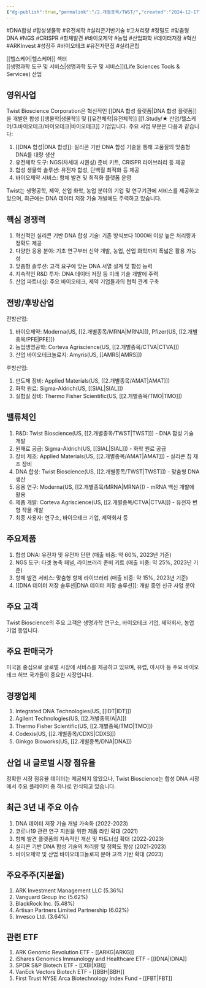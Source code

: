 ```yaml
---
{"dg-publish":true,"permalink":"/2.개별종목/TWST/","created":"2024-12-17T21:31:01.243+09:00","updated":"2025-07-29T21:37:05.305+09:00"}
---
```


#DNA합성 #합성생물학 #유전체학 #실리콘기반기술 #고처리량 #정밀도 #맞춤형DNA #NGS #CRISPR #항체발견 #바이오제약 #농업 #산업화학 #데이터저장 #혁신 #ARKInvest #성장주 #바이오테크 #유전자편집 #실리콘칩


[[헬스케어\|헬스케어]] 섹터  
[[생명과학 도구 및 서비스\|생명과학 도구 및 서비스]](Life Sciences Tools & Services) 산업

## 영위사업

Twist Bioscience Corporation은 혁신적인 [[DNA 합성 플랫폼\|DNA 합성 플랫폼]]을 개발한 합성 [[생물학\|생물학]] 및 [[유전체학\|유전체학]] [[1.Study/★ 산업/헬스케어/3.바이오테크/바이오테크\|바이오테크]] 기업입니다. 주요 사업 부문은 다음과 같습니다:

1. [[DNA 합성\|DNA 합성]]: 실리콘 기반 DNA 합성 기술을 통해 고품질의 맞춤형 DNA를 대량 생산
2. 유전체학 도구: NGS(차세대 시퀀싱) 준비 키트, CRISPR 라이브러리 등 제공
3. 합성 생물학 솔루션: 유전자 합성, 단백질 최적화 등 제공
4. 바이오제약 서비스: 항체 발견 및 최적화 플랫폼 운영

Twist는 생명공학, 제약, 산업 화학, 농업 분야의 기업 및 연구기관에 서비스를 제공하고 있으며, 최근에는 DNA 데이터 저장 기술 개발에도 주력하고 있습니다.

## 핵심 경쟁력

1. 혁신적인 실리콘 기반 DNA 합성 기술: 기존 방식보다 1000배 이상 높은 처리량과 정확도 제공
2. 다양한 응용 분야: 기초 연구부터 신약 개발, 농업, 산업 화학까지 폭넓은 활용 가능성
3. 맞춤형 솔루션: 고객 요구에 맞는 DNA 서열 설계 및 합성 능력
4. 지속적인 R&D 투자: DNA 데이터 저장 등 미래 기술 개발에 주력
5. 산업 파트너십: 주요 바이오테크, 제약 기업들과의 협력 관계 구축

## 전방/후방산업

전방산업:

1. 바이오제약: Moderna(US, [[2.개별종목/MRNA\|MRNA]]), Pfizer(US, [[2.개별종목/PFE\|PFE]])
2. 농업생명공학: Corteva Agriscience(US, [[2.개별종목/CTVA\|CTVA]])
3. 산업 바이오테크놀로지: Amyris(US, [[AMRS\|AMRS]])

후방산업:

1. 반도체 장비: Applied Materials(US, [[2.개별종목/AMAT\|AMAT]])
2. 화학 원료: Sigma-Aldrich(US, [[SIAL\|SIAL]])
3. 실험실 장비: Thermo Fisher Scientific(US, [[2.개별종목/TMO\|TMO]])

## 밸류체인

1. R&D: Twist Bioscience(US, [[2.개별종목/TWST\|TWST]]) - DNA 합성 기술 개발
2. 원재료 공급: Sigma-Aldrich(US, [[SIAL\|SIAL]]) - 화학 원료 공급
3. 장비 제조: Applied Materials(US, [[2.개별종목/AMAT\|AMAT]]) - 실리콘 칩 제조 장비
4. DNA 합성: Twist Bioscience(US, [[2.개별종목/TWST\|TWST]]) - 맞춤형 DNA 생산
5. 응용 연구: Moderna(US, [[2.개별종목/MRNA\|MRNA]]) - mRNA 백신 개발에 활용
6. 제품 개발: Corteva Agriscience(US, [[2.개별종목/CTVA\|CTVA]]) - 유전자 변형 작물 개발
7. 최종 사용자: 연구소, 바이오테크 기업, 제약회사 등

## 주요제품

1. 합성 DNA: 유전자 및 유전자 단편 (매출 비중: 약 60%, 2023년 기준)
2. NGS 도구: 타겟 농축 패널, 라이브러리 준비 키트 (매출 비중: 약 25%, 2023년 기준)
3. 항체 발견 서비스: 맞춤형 항체 라이브러리 (매출 비중: 약 15%, 2023년 기준)
4. [[DNA 데이터 저장 솔루션\|DNA 데이터 저장 솔루션]]: 개발 중인 신규 사업 분야

## 주요 고객

Twist Bioscience의 주요 고객은 생명과학 연구소, 바이오테크 기업, 제약회사, 농업 기업 등입니다.

## 주요 판매국가

미국을 중심으로 글로벌 시장에 서비스를 제공하고 있으며, 유럽, 아시아 등 주요 바이오테크 허브 국가들이 중요한 시장입니다.

## 경쟁업체

1. Integrated DNA Technologies(US, [[IDT\|IDT]])
2. Agilent Technologies(US, [[2.개별종목/A\|A]])
3. Thermo Fisher Scientific(US, [[2.개별종목/TMO\|TMO]])
4. Codexis(US, [[2.개별종목/CDXS\|CDXS]])
5. Ginkgo Bioworks(US, [[2.개별종목/DNA\|DNA]])

## 산업 내 글로벌 시장 점유율

정확한 시장 점유율 데이터는 제공되지 않았으나, Twist Bioscience는 합성 DNA 시장에서 주요 플레이어 중 하나로 인식되고 있습니다.

## 최근 3년 내 주요 이슈

1. DNA 데이터 저장 기술 개발 가속화 (2022-2023)
2. 코로나19 관련 연구 지원을 위한 제품 라인 확대 (2021)
3. 항체 발견 플랫폼의 지속적인 개선 및 파트너십 확대 (2022-2023)
4. 실리콘 기반 DNA 합성 기술의 처리량 및 정확도 향상 (2021-2023)
5. 바이오제약 및 산업 바이오테크놀로지 분야 고객 기반 확대 (2023)

## 주요주주(지분율)

1. ARK Investment Management LLC (5.36%)
2. Vanguard Group Inc (5.62%)
3. BlackRock Inc. (5.48%)
4. Artisan Partners Limited Partnership (6.02%)
5. Invesco Ltd. (3.64%)

## 관련 ETF

1. ARK Genomic Revolution ETF - [[ARKG\|ARKG]]
2. iShares Genomics Immunology and Healthcare ETF - [[IDNA\|IDNA]]
3. SPDR S&P Biotech ETF - [[XBI\|XBI]]
4. VanEck Vectors Biotech ETF - [[BBH\|BBH]]
5. First Trust NYSE Arca Biotechnology Index Fund - [[FBT\|FBT]]